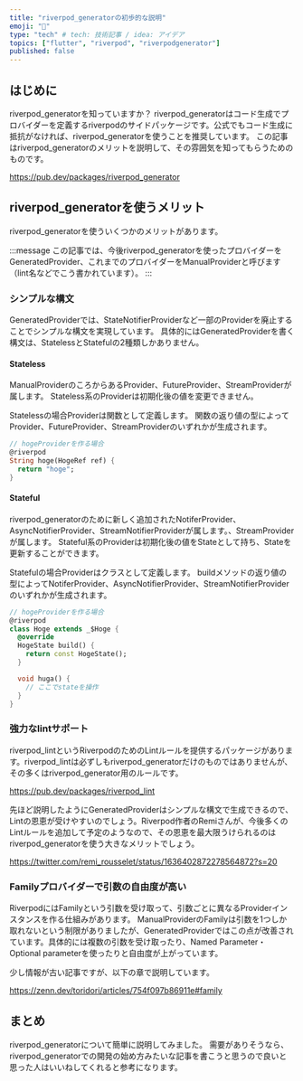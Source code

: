 ```yaml
---
title: "riverpod_generatorの初歩的な説明"
emoji: "👾"
type: "tech" # tech: 技術記事 / idea: アイデア
topics: ["flutter", "riverpod", "riverpodgenerator"]
published: false
---
```

## はじめに
riverpod_generatorを知っていますか？
riverpod_generatorはコード生成でプロバイダーを定義するriverpodのサイドパッケージです。公式でもコード生成に抵抗がなければ、riverpod_generatorを使うことを推奨しています。
この記事はriverpod_generatorのメリットを説明して、その雰囲気を知ってもらうためのものです。

https://pub.dev/packages/riverpod_generator

## riverpod_generatorを使うメリット
riverpod_generatorを使ういくつかのメリットがあります。

:::message
この記事では、今後riverpod_generatorを使ったプロバイダーをGeneratedProvider、これまでのプロバイダーをManualProviderと呼びます（lint名などでこう書かれています）。
:::

### シンプルな構文
GeneratedProviderでは、StateNotifierProviderなど一部のProviderを廃止することでシンプルな構文を実現しています。
具体的にはGeneratedProviderを書く構文は、StatelessとStatefulの2種類しかありません。
#### Stateless
ManualProviderのころからあるProvider、FutureProvider、StreamProviderが属します。
Stateless系のProviderは初期化後の値を変更できません。

Statelessの場合Providerは関数として定義します。
関数の返り値の型によってProvider、FutureProvider、StreamProviderのいずれかが生成されます。

```dart
// hogeProviderを作る場合
@riverpod
String hoge(HogeRef ref) {
  return "hoge";
}
```

#### Stateful
riverpod_generatorのために新しく追加されたNotiferProvider、AsyncNotifierProvider、StreamNotifierProviderが属します。、StreamProviderが属します。
Stateful系のProviderは初期化後の値をStateとして持ち、Stateを更新することができます。

Statefulの場合Providerはクラスとして定義します。
buildメソッドの返り値の型によってNotiferProvider、AsyncNotifierProvider、StreamNotifierProviderのいずれかが生成されます。

```dart
// hogeProviderを作る場合
@riverpod
class Hoge extends _$Hoge {
  @override
  HogeState build() {
    return const HogeState();
  }

  void huga() {
    // ここでstateを操作
  }
}
```

### 強力なlintサポート
riverpod_lintというRiverpodのためのLintルールを提供するパッケージがあります。riverpod_lintは必ずしもriverpod_generatorだけのものではありませんが、その多くはriverpod_generator用のルールです。

https://pub.dev/packages/riverpod_lint

先ほど説明したようにGeneratedProviderはシンプルな構文で生成できるので、Lintの恩恵が受けやすいのでしょう。Riverpod作者のRemiさんが、今後多くのLintルールを追加して予定のようなので、その恩恵を最大限うけられるのはriverpod_generatorを使う大きなメリットでしょう。

https://twitter.com/remi_rousselet/status/1636402872278564872?s=20

### Familyプロバイダーで引数の自由度が高い
RiverpodにはFamilyという引数を受け取って、引数ごとに異なるProviderインスタンスを作る仕組みがあります。
ManualProviderのFamilyは引数を1つしか取れないという制限がありましたが、GeneratedProviderではこの点が改善されています。具体的には複数の引数を受け取ったり、Named Parameter・Optional parameterを使ったりと自由度が上がっています。

少し情報が古い記事ですが、以下の章で説明しています。

https://zenn.dev/toridori/articles/754f097b86911e#family

## まとめ
riverpod_generatorについて簡単に説明してみました。
需要がありそうなら、riverpod_generatorでの開発の始め方みたいな記事を書こうと思うので良いと思った人はいいねしてくれると参考になります。